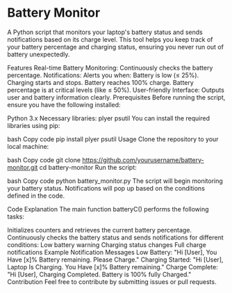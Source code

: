 # Battery Monitor
A Python script that monitors your laptop's battery status and sends notifications based on its charge level. This tool helps you keep track of your battery percentage and charging status, ensuring you never run out of battery unexpectedly.

Features
Real-time Battery Monitoring: Continuously checks the battery percentage.
Notifications: Alerts you when:
Battery is low (≤ 25%).
Charging starts and stops.
Battery reaches 100% charge.
Battery percentage is at critical levels (like ≤ 50%).
User-friendly Interface: Outputs user and battery information clearly.
Prerequisites
Before running the script, ensure you have the following installed:

Python 3.x
Necessary libraries:
plyer
psutil
You can install the required libraries using pip:

bash
Copy code
pip install plyer psutil
Usage
Clone the repository to your local machine:

bash
Copy code
git clone https://github.com/yourusername/battery-monitor.git
cd battery-monitor
Run the script:

bash
Copy code
python battery_monitor.py
The script will begin monitoring your battery status. Notifications will pop up based on the conditions defined in the code.

Code Explanation
The main function batteryC() performs the following tasks:

Initializes counters and retrieves the current battery percentage.
Continuously checks the battery status and sends notifications for different conditions:
Low battery warning
Charging status changes
Full charge notifications
Example Notification Messages
Low Battery: "Hi [User], You Have [x]% Battery remaining. Please Charge."
Charging Started: "Hi [User], Laptop Is Charging. You Have [x]% Battery remaining."
Charge Complete: "Hi [User], Charging Completed. Battery is 100% fully Charged."
Contribution
Feel free to contribute by submitting issues or pull requests.
